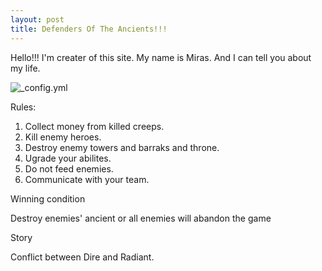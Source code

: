 ```yaml
---
layout: post
title: Defenders Of The Ancients!!!
---
```


Hello!!! I'm creater of this site. My name is Miras.
And I can tell you about my life.


![_config.yml](https://i.ytimg.com/vi/8MO8feq5Xq8/maxresdefault.jpg)


Rules:

1) Collect money from killed creeps.                                                                           
2) Kill enemy heroes.                                                                                  
3) Destroy enemy towers and barraks and throne.                                          
4) Ugrade your abilites.                                                   
5) Do not feed enemies.                                                   
6) Communicate with your team.                                                    

Winning condition 

Destroy enemies' ancient or all enemies will abandon the game


Story

Conflict between Dire and Radiant.
